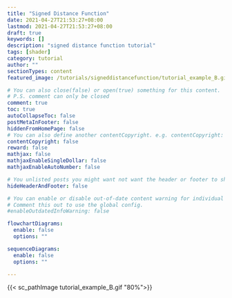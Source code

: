 ```yaml
---
title: "Signed Distance Function"
date: 2021-04-27T21:53:27+08:00
lastmod: 2021-04-27T21:53:27+08:00
draft: true
keywords: []
description: "signed distance function tutorial"
tags: [shader]
category: tutorial
author: ""
sectionTypes: content
featured_image: /tutorials/signeddistancefunction/tutorial_example_B.gif

# You can also close(false) or open(true) something for this content.
# P.S. comment can only be closed
comment: true
toc: true
autoCollapseToc: false
postMetaInFooter: false
hiddenFromHomePage: false
# You can also define another contentCopyright. e.g. contentCopyright: "This is another copyright."
contentCopyright: false
reward: false
mathjax: false
mathjaxEnableSingleDollar: false
mathjaxEnableAutoNumber: false

# You unlisted posts you might want not want the header or footer to show
hideHeaderAndFooter: false

# You can enable or disable out-of-date content warning for individual post.
# Comment this out to use the global config.
#enableOutdatedInfoWarning: false

flowchartDiagrams:
  enable: false
  options: ""

sequenceDiagrams: 
  enable: false
  options: ""

---
```




{{< sc_pathImage tutorial_example_B.gif "80%">}}

